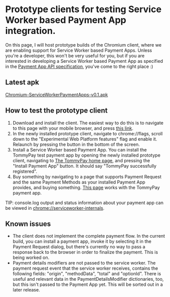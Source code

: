 # Prototype clients for testing Service Worker based Payment App integration.

On this page, I will host prototype builds of the Chromium client, where we are enabling support for Service Worker based Payment Apps. Unless you're a developer, this won't be very useful for you, but if you are interested in developing a Service Worker based Payment App as specified in the [Payment App API specification](https://w3c.github.io/webpayments-payment-apps-api/), you've come to the right place :)

## Latest apk

[Chromium-ServiceWorkerPaymentApps-v0.1.apk](https://tommythorsen.github.io/webpayments-demo/clients/Chromium-ServiceWorkerPaymentApps-v0.1.apk)

## How to test the prototype client

1. Download and install the client. The easiest way to do this is to navigate to this page with your mobile browser, and press [this link](https://tommythorsen.github.io/webpayments-demo/clients/Chromium-ServiceWorkerPaymentApps-v0.1.apk).
1. In the newly installed prototype client, navigate to chrome://flags, scroll down to the "Experimental Web Platform features" flag and enable it. Relaunch by pressing the button in the bottom of the screen.
1. Install a Service Worker based Payment App. You can install the TommyPay test payment app by opening the newly installed prototype client, navigating to [The TommyPay home page](https://tommythorsen.github.io/webpayments-demo/payment-apps/tommypay/), and pressing the "Install Payment App" button. It should say "TommyPay successfully registered".
1. Buy something by navigating to a page that supports Payment Request and the same Payment Methods as your installed Payment App provides, and buying something. [This page](https://tommythorsen.github.io/webpayments-demo/merchants/clothing/) works with the TommyPay payment app.

TIP: console.log output and status information about your payment app can be viewed in [chrome://serviceworker-internals](chrome://serviceworker-internals).

## Known issues

* The client does not implement the complete payment flow. In the current build, you can install a payment app, invoke it by selecting it in the Payment Request dialog, but there's currently no way to pass a response back to the browser in order to finalize the payment. This is being worked on.
* Payment details modifiers are not passed to the service worker. The payment request event that the service worker receives, contains the following fields: "origin", "methodData", "total" and "optionId". There is useful and relevant data in the PaymentDetailsModifier dictionaries, too, but this isn't passed to the Payment App yet. This will be sorted out in a later release.
